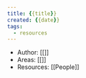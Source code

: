 ```yaml
---
title: {{title}}
created: {{date}}
tags:
  - resources 
---
```


- Author: [[]]
- Areas: [[]]
- Resources: [[People]]
